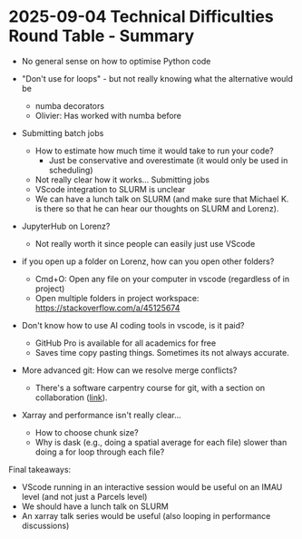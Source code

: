 # 2025-09-04 Technical Difficulties Round Table - Summary

- No general sense on how to optimise Python code
- "Don't use for loops" - but not really knowing what the alternative would be
    - numba decorators
    - Olivier: Has worked with numba before
- Submitting batch jobs
    - How to estimate how much time it would take to run your code?
        - Just be conservative and overestimate (it would only be used in scheduling)
    - Not really clear how it works... Submitting jobs
    - VScode integration to SLURM is unclear
    - We can have a lunch talk on SLURM (and make sure that Michael K. is there so that he can hear our thoughts on SLURM and Lorenz).

- JupyterHub on Lorenz?
    - Not really worth it since people can easily just use VScode

- if you open up a folder on Lorenz, how can you open other folders?
    - Cmd+O: Open any file on your computer in vscode (regardless of in project)
    - Open multiple folders in project workspace: https://stackoverflow.com/a/45125674
- Don't know how to use AI coding tools in vscode, is it paid?
    - GitHub Pro is available for all academics for free
    - Saves time copy pasting things. Sometimes its not always accurate.
- More advanced git: How can we resolve merge conflicts?
    - There's a software carpentry course for git, with a section on collaboration ([link](https://swcarpentry.github.io/git-novice/08-collab.html)).
- Xarray and performance isn't really clear...
    - How to choose chunk size?
    - Why is dask (e.g., doing a spatial average for each file) slower than doing a for loop through each file?

Final takeaways:

- VScode running in an interactive session would be useful on an IMAU level (and not just a Parcels level)
- We should have a lunch talk on SLURM
- An xarray talk series would be useful (also looping in performance discussions)
